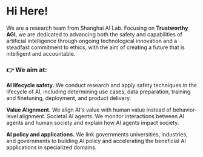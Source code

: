 # Hi Here!
We are a research team from Shanghai AI Lab. Focusing on **Trustworthy AGI**, we are dedicated to advancing both the safety and capabilities of artificial intelligence through ongoing technological innovation and a steadfast commitment to ethics, with the aim of creating a future that is intelligent and accountable.

### 👉 We aim at:

**AI lifecycle safety.** We conduct research and apply safety techniques in the lifecycle of AI, including determining use cases, data preparation, training and finetuning, deployment, and product delivery.

**Value Alignment.** We align AI's value with human value instead of behavior-level alignment.
Societal AI agents. We monitor interactions between AI agents and human society and explain how AI agents impact society.

**AI policy and applications.** We link governments universities, industries, and governments to building AI policy and accelerating the beneficial AI applications in specialized domains.
